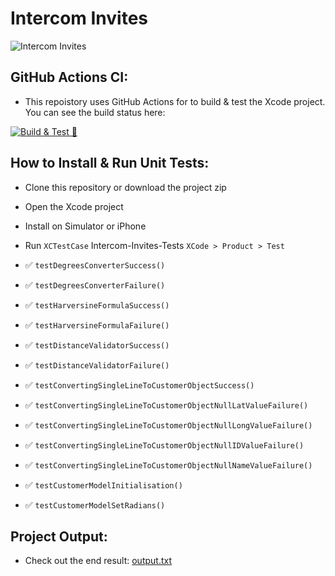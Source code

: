 # Intercom Invites

![Intercom Invites](https://github.com/danielfarrell-transact/Intercom-Invites/blob/main/Intercom-Invites.png)

## GitHub Actions CI:

- This repoistory uses GitHub Actions for to build & test the Xcode project. You can see the build status here:

[![Build & Test 🚀](https://github.com/danielfarrell-transact/Intercom-Invites/actions/workflows/build-test.yml/badge.svg)](https://github.com/danielfarrell-transact/Intercom-Invites/actions/workflows/build-test.yml)

## How to Install & Run Unit Tests:

- Clone this repository or download the project zip
- Open the Xcode project
- Install on Simulator or iPhone
- Run `XCTestCase` Intercom-Invites-Tests `XCode > Product > Test`

- :white_check_mark: `testDegreesConverterSuccess()`
- :white_check_mark: `testDegreesConverterFailure()`
- :white_check_mark: `testHarversineFormulaSuccess()`
- :white_check_mark: `testHarversineFormulaFailure()`
- :white_check_mark: `testDistanceValidatorSuccess()`
- :white_check_mark: `testDistanceValidatorFailure()`
- :white_check_mark: `testConvertingSingleLineToCustomerObjectSuccess()`
- :white_check_mark: `testConvertingSingleLineToCustomerObjectNullLatValueFailure()`
- :white_check_mark: `testConvertingSingleLineToCustomerObjectNullLongValueFailure()`
- :white_check_mark: `testConvertingSingleLineToCustomerObjectNullIDValueFailure()`
- :white_check_mark: `testConvertingSingleLineToCustomerObjectNullNameValueFailure()`
- :white_check_mark: `testCustomerModelInitialisation()`
- :white_check_mark: `testCustomerModelSetRadians()`

## Project Output:

- Check out the end result: [output.txt](https://github.com/danfar93/Intercom-Project/blob/master/output.txt)
